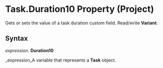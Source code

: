 
# Task.Duration10 Property (Project)

 Gets or sets the value of a task duration custom field. Read/write **Variant**.


## Syntax

 _expression_. **Duration10**

 _expression_A variable that represents a  **Task** object.

